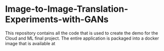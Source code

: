 # Image-to-Image-Translation-Experiments-with-GANs

This repository contains all the code that is used to create the demo for the Cloud and ML final project. The entire application is packaged into a docker image that is available at 
